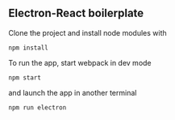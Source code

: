 ## Electron-React boilerplate

Clone the project and install node modules with

```
npm install
```

To run the app, start webpack in dev mode

```
npm start
```

and launch the app in another terminal

```
npm run electron
```
